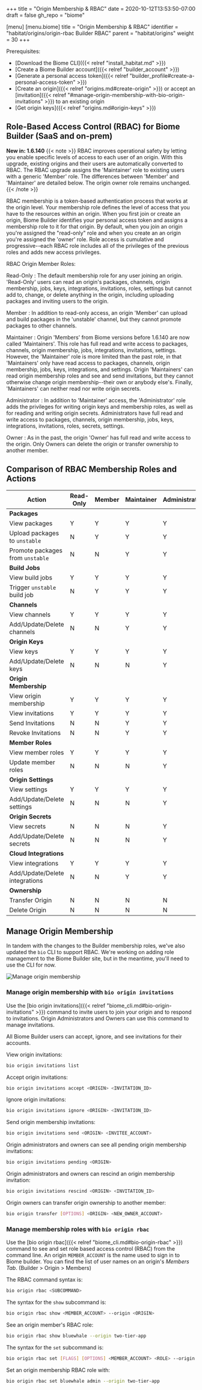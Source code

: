+++
title = "Origin Membership & RBAC"
date = 2020-10-12T13:53:50-07:00
draft = false
gh_repo = "biome"

[menu]
  [menu.biome]
    title = "Origin Membership & RBAC"
    identifier = "habitat/origins/origin-rbac Builder RBAC"
    parent = "habitat/origins"
    weight = 30
+++

Prerequisites:

- [Download the Biome CLI]({{< relref "install_habitat.md" >}})
- [Create a Biome Builder account]({{< relref "builder_account" >}})
- [Generate a personal access token]({{< relref "builder_profile#create-a-personal-access-token" >}})
- [Create an origin]({{< relref "origins.md#create-origin" >}}) or accept an [invitation]({{< relref "#manage-origin-membership-with-bio-origin-invitations" >}}) to an existing origin
- [Get origin keys]({{< relref "origins.md#origin-keys" >}})

## Role-Based Access Control (RBAC) for Biome Builder (SaaS and on-prem)

**New in: 1.6.140**
{{< note >}}
RBAC improves operational safety by letting you enable specific levels of access to each user of an origin. With this upgrade, existing origins and their users are automatically converted to RBAC. The RBAC upgrade assigns the 'Maintainer' role to existing users with a generic 'Member' role. The differences between 'Member' and 'Maintainer' are detailed below. The origin owner role remains unchanged.
{{< /note >}}

RBAC membership is a token-based authentication process that works at the origin level. Your membership role defines the level of access that you have to the resources within an origin. When you first join or create an origin, Biome Builder identifies your personal access token and assigns a membership role to it for that origin. By default, when you join an origin you're assigned the "read-only" role and when you create an an origin you're assigned the 'owner' role. Role access is cumulative and progressive--each RBAC role includes all of the privileges of the previous roles and adds new access privileges.

RBAC Origin Member Roles:

Read-Only
: The default membership role for any user joining an origin. 'Read-Only' users can read an origin's packages, channels, origin membership, jobs, keys, integrations, invitations, roles, settings but cannot add to, change, or delete anything in the origin, including uploading packages and inviting users to the origin.

Member
: In addition to read-only access, an origin 'Member' can upload and build packages in the 'unstable' channel, but they cannot promote packages to other channels.

Maintainer
: Origin 'Members' from Biome versions before 1.6.140 are now called 'Maintainers'. This role has full read and write access to packages, channels, origin membership, jobs, integrations, invitations, settings. However, the 'Maintainer' role is more limited than the past role, in that 'Maintainers' only have read access to packages, channels, origin membership, jobs, keys, integrations, and settings. Origin 'Maintainers' can read origin membership roles and see and send invitations, but they cannot otherwise change origin membership--their own or anybody else's. Finally, 'Maintainers' can neither read nor write origin secrets.

Administrator
: In addition to 'Maintainer' access, the 'Administrator' role adds the privileges for writing origin keys and membership roles, as well as for reading and writing origin secrets. Administrators have full read and write access to packages, channels, origin membership, jobs, keys, integrations, invitations, roles, secrets, settings.

Owner
: As in the past, the origin 'Owner' has full read and write access to the origin. Only Owners can delete the origin or transfer ownership to another member.

## Comparison of RBAC Membership Roles and Actions

| Action | Read-Only | Member | Maintainer | Administrator | Owner |
|---------|-------|-------|-------|-------|-------|
| **Packages** |
| View packages | Y | Y | Y | Y | Y |
| Upload packages to `unstable` | N | Y | Y | Y | Y |
| Promote packages from `unstable` | N | N | Y | Y | Y |
| **Build Jobs** |
| View build jobs | Y | Y | Y | Y | Y |
| Trigger `unstable` build job | N | Y | Y | Y | Y |
| **Channels** |
| View channels | Y | Y | Y | Y | Y |
| Add/Update/Delete channels | N | N | Y | Y | Y |
| **Origin Keys** |
| View keys | Y | Y | Y | Y | Y |
| Add/Update/Delete keys | N | N | N | Y | Y |
| **Origin Membership** |
| View origin membership | Y | Y | Y | Y | Y |
| View invitations | Y | Y | Y | Y | Y |
| Send Invitations | N | N | Y | Y | Y |
| Revoke Invitations | N | N | Y | Y | Y |
| **Member Roles** |
| View member roles | Y | Y | Y | Y | Y |
| Update member roles | N | N | N | Y | Y |
| **Origin Settings** |
| View settings | Y | Y | Y | Y | Y |
| Add/Update/Delete settings | N | N | N | Y | Y |
| **Origin Secrets** |
| View secrets | N | N | N | Y | Y |
| Add/Update/Delete secrets | N | N | N | Y | Y |
| **Cloud Integrations** |
| View integrations | Y | Y | Y | Y | Y |
| Add/Update/Delete integrations | N | N | Y | Y | Y |
| **Ownership** |
| Transfer Origin | N | N | N | N | Y |
| Delete Origin | N | N | N | N | Y |

## Manage Origin Membership

In tandem with the changes to the Builder membership roles, we've also updated the `bio` CLI to support RBAC. We're working on adding role management to the Biome Builder site, but in the meantime, you'll need to use the CLI for now.

![Manage origin membership](/images/habitat/origin-members.png)

### Manage origin membership with `bio origin invitations`

Use the [bio origin invitations]({{< relref "biome_cli.md#bio-origin-invitations" >}}) command to invite users to join your origin and to respond to invitations. Origin Administrators and Owners can use this command to manage invitations.

All Biome Builder users can accept, ignore, and see invitations for their accounts.

View origin invitations:

```bash
bio origin invitations list
```

Accept origin invitations:

```bash
bio origin invitations accept <ORIGIN> <INVITATION_ID>
```

Ignore origin invitations:

```bash
bio origin invitations ignore <ORIGIN> <INVITATION_ID>
```

Send origin membership invitations:

```bash
bio origin invitations send <ORIGIN> <INVITEE_ACCOUNT>
```

Origin administrators and owners can see all pending origin membership invitations:

```bash
bio origin invitations pending <ORIGIN>
```

Origin administrators and owners can rescind an origin membership invitation:

```bash
bio origin invitations rescind <ORIGIN> <INVITATION_ID>
```

Origin owners can transfer origin ownership to another member:

```bash
bio origin transfer [OPTIONS] <ORIGIN> <NEW_OWNER_ACCOUNT>
```

### Manage membership roles with `bio origin rbac`

Use the [bio origin rbac]({{< relref "biome_cli.md#bio-origin-rbac" >}}) command to see and set role based access control (RBAC) from the command line.
An origin `MEMBER_ACCOUNT` is the name used to sign in to Biome builder. You can find the list of user names on an origin's _Members Tab_. (Builder > Origin > Members)

The RBAC command syntax is:

```bash
bio origin rbac <SUBCOMMAND>
```

The syntax for the `show` subcommand is:

```bash
bio origin rbac show <MEMBER_ACCOUNT> --origin <ORIGIN>
```

See an origin member's RBAC role:

```bash
bio origin rbac show bluewhale --origin two-tier-app
```

The syntax for the `set` subcommand is:

```bash
bio origin rbac set [FLAGS] [OPTIONS] <MEMBER_ACCOUNT> <ROLE> --origin <ORIGIN>
```

Set an origin membership RBAC role with:

```bash
bio origin rbac set bluewhale admin --origin two-tier-app
```

